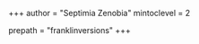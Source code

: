 <!--
Add here global page variables to use throughout your website.
-->
+++
author = "Septimia Zenobia"
mintoclevel = 2

prepath = "franklinversions"
+++
